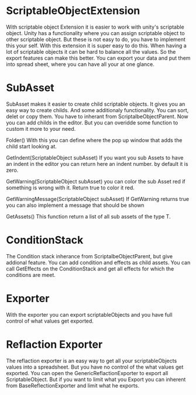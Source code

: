 # ScriptableObjectExtension
With scriptable object Extension it is easier to work with unity's scriptable object. Unity has a functionality where you can assign scriptable object to other scriptable object. But these is not easy to do, you have to implement this your self. With this extension it is super easy to do this. When having a lot of scriptable objects it can be hard to balance all the values. So the export features can make this better. You can export your data and put them into spread sheet, where you can have all your at one glance.

# SubAsset
  SubAsset makes it easier to create child scriptable objects. It gives you an easy way to create childs. And some additionaly functionality. You can sort, delet or copy them.
  You have to inherant from ScriptalbeObjectParent. Now you can add childs in the editor. But you can overidde some function to custom it more to your need.
 
  Folder() 
  With this you can define where the pop up window that adds the child start looking at.
    
  GetIndent(ScriptableObject subAsset)
  If you want you sub Assets to have an indent in the editor you can return here an indent number. by default it is zero.
    
  GetWarning(ScriptableObject subAsset)
  you can color the sub Asset red if something is wrong with it. Return true to color it red.
    
  GetWarningMessage(ScriptableObject subAsset)
  If GetWarning returns true you can also implement a message that should be shown
  
  GetAssets<T>()
  This function return a list of all sub assets of the type T.
  
# ConditionStack
  The Condition stack inherance from ScriptalbeObjectParent, but give addional feature. You can add condition and effects as child assets.  You can call GetEffects on the ConditionStack and get all effects for which the conditions are meet.    

# Exporter
  With the exporter you can export scriptableObjects and you have full control of what values get exported.

# Reflaction Exporter
  The reflaction exporter is an easy way to get all your scriptableObjects values into a spreadsheet. But you have no control of the what values get exported. You can open the GenericReflactionExporter to export all ScriptableObject. But if you want to limit what you Export you can inherent from BaseReflectionExporter and limit what he exports. 
